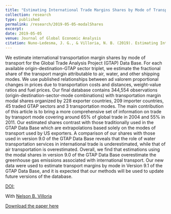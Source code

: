 ```yaml
---
title: "Estimating International Trade Margins Shares by Mode of Transport for the GTAP Data Base"
collection: research
type: published
permalink: /research/2019-05-05-modalShares
excerpt: 
date: 2019-05-05
venue: Journal of Global Economic Analysis
citation: Nuno-Ledesma, J. G., & Villoria, N. B. (2019). Estimating International Trade Margins Shares by Mode of Transport for the GTAP Data Base. Journal of Global Economic Analysis, 4(1), 28-49.
---
```



We estimate international transportation margin shares by mode of transport for the Global Trade Analysis Project (GTAP) Data Base. For each available origin-destination-GTAP sector triplet, we estimate the fractional share of the transport margin attributable to air, water, and other shipping modes. We use published relationships between ad valorem proportional changes in prices due to transportation costs and distances, weight-value ratios and fuel prices. Our final database contains 344,554 observations (origin-destination-sector-mode combinations) with transportation margin modal shares organized by 228 exporter countries, 209 importer countries, 45 traded GTAP sectors and 3 transportation modes. The main contribution of this article is to bring a more comprehensive set of information on trade by transport mode covering around 65% of global trade in 2004 and 55% in 2011. Our estimated shares contrast with those traditionally used in the GTAP Data Base which are extrapolations based solely on the modes of transport used by US exporters. A comparison of our shares with those used in version 9.0 of the GTAP Data Base reveals that the role of water transportation services in international trade is underestimated, while that of air transportation is overestimated. Overall, we find that estimations using the modal shares in version 9.0 of the GTAP Data Base overestimate the greenhouse gas emissions associated with international transport. Our new data were used to estimate transport margins by mode in Version 9.1 of the GTAP Data Base, and it is expected that our methods will be used to update future versions of the database.

[DOI: ](http://dx.doi.org/10.21642/JGEA.040102AF)

With [Nelson B. Villoria](http://www-personal.k-state.edu/~nvilloria/index.html)

[Download the paper here](https://jgea.org/ojs/index.php/jgea/article/view/73/92)

